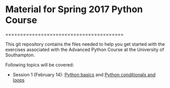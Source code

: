 # Material for Spring 2017 Python Course
========================================

This git repository contains the files needed to help 
you get started with the exercises associated with the 
Advanced Python Course at the University of Southampton. 

Following topics will be covered:

- Session 1 (February 14): [Python basics](https://priyankasingh.github.io/CF-Python-2017/Southampton_SessionMaterial/Python_Basics_Session1) and [Python conditionals and loops](https://priyankasingh.github.io/CF-Python-2017/Southampton_SessionMaterial/Python_Basics_Session1_Control)
